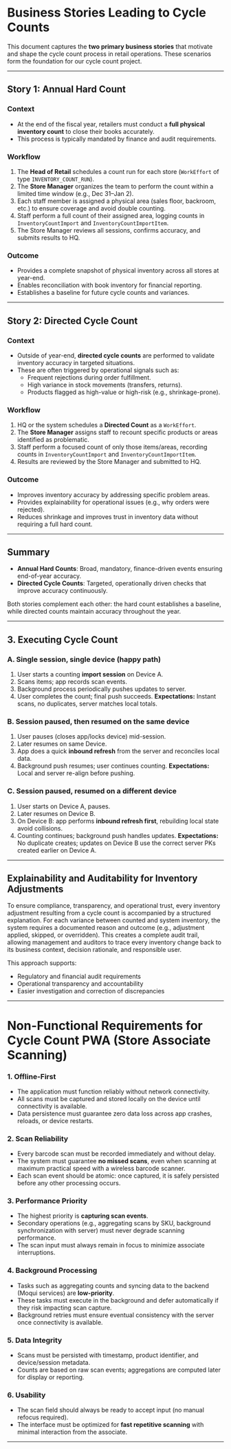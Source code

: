 # Business Stories Leading to Cycle Counts

This document captures the **two primary business stories** that motivate and shape the cycle count process in retail operations. These scenarios form the foundation for our cycle count project.

---

## **Story 1: Annual Hard Count**

### Context
- At the end of the fiscal year, retailers must conduct a **full physical inventory count** to close their books accurately.
- This process is typically mandated by finance and audit requirements.

### Workflow
1. The **Head of Retail** schedules a count run for each store (`WorkEffort` of type `INVENTORY_COUNT_RUN`).
2. The **Store Manager** organizes the team to perform the count within a limited time window (e.g., Dec 31–Jan 2).
3. Each staff member is assigned a physical area (sales floor, backroom, etc.) to ensure coverage and avoid double counting.
4. Staff perform a full count of their assigned area, logging counts in `InventoryCountImport` and `InventoryCountImportItem`.
5. The Store Manager reviews all sessions, confirms accuracy, and submits results to HQ.

### Outcome
- Provides a complete snapshot of physical inventory across all stores at year-end.
- Enables reconciliation with book inventory for financial reporting.
- Establishes a baseline for future cycle counts and variances.

---

## **Story 2: Directed Cycle Count**

### Context
- Outside of year-end, **directed cycle counts** are performed to validate inventory accuracy in targeted situations.
- These are often triggered by operational signals such as:
  - Frequent rejections during order fulfillment.
  - High variance in stock movements (transfers, returns).
  - Products flagged as high-value or high-risk (e.g., shrinkage-prone).

### Workflow
1. HQ or the system schedules a **Directed Count** as a `WorkEffort`.
2. The **Store Manager** assigns staff to recount specific products or areas identified as problematic.
3. Staff perform a focused count of only those items/areas, recording counts in `InventoryCountImport` and `InventoryCountImportItem`.
4. Results are reviewed by the Store Manager and submitted to HQ.

### Outcome
- Improves inventory accuracy by addressing specific problem areas.
- Provides explainability for operational issues (e.g., why orders were rejected).
- Reduces shrinkage and improves trust in inventory data without requiring a full hard count.

---

## **Summary**
- **Annual Hard Counts**: Broad, mandatory, finance-driven events ensuring end-of-year accuracy.
- **Directed Cycle Counts**: Targeted, operationally driven checks that improve accuracy continuously.

Both stories complement each other: the hard count establishes a baseline, while directed counts maintain accuracy throughout the year.

---

## 3. **Executing Cycle Count**

### A. Single session, single device (happy path)

1. User starts a counting **import session** on Device A.
2. Scans items; app records scan events.
3. Background process periodically pushes updates to server.
4. User completes the count; final push succeeds.
   **Expectations:** Instant scans, no duplicates, server matches local totals.

### B. Session paused, then resumed on the **same device**

1. User pauses (closes app/locks device) mid-session.
2. Later resumes on same Device.
3. App does a quick **inbound refresh** from the server and reconciles local data.
4. Background push resumes; user continues counting.
   **Expectations:** Local and server re-align before pushing.

### C. Session paused, resumed on a **different device**

1. User starts on Device A, pauses.
2. Later resumes on Device B.
3. On Device B: app performs **inbound refresh first**, rebuilding local state avoid collisions.
4. Counting continues; background push handles updates.
   **Expectations:** No duplicate creates; updates on Device B use the correct server PKs created earlier on Device A.

---

## Explainability and Auditability for Inventory Adjustments

To ensure compliance, transparency, and operational trust, every inventory adjustment resulting from a cycle count is accompanied by a structured explanation. For each variance between counted and system inventory, the system requires a documented reason and outcome (e.g., adjustment applied, skipped, or overridden). This creates a complete audit trail, allowing management and auditors to trace every inventory change back to its business context, decision rationale, and responsible user.

This approach supports:
- Regulatory and financial audit requirements
- Operational transparency and accountability
- Easier investigation and correction of discrepancies

---

# Non-Functional Requirements for Cycle Count PWA (Store Associate Scanning)

### 1. **Offline-First**

* The application must function reliably without network connectivity.
* All scans must be captured and stored locally on the device until connectivity is available.
* Data persistence must guarantee zero data loss across app crashes, reloads, or device restarts.

### 2. **Scan Reliability**

* Every barcode scan must be recorded immediately and without delay.
* The system must guarantee **no missed scans**, even when scanning at maximum practical speed with a wireless barcode scanner.
* Each scan event should be atomic: once captured, it is safely persisted before any other processing occurs.

### 3. **Performance Priority**

* The highest priority is **capturing scan events**.
* Secondary operations (e.g., aggregating scans by SKU, background synchronization with server) must never degrade scanning performance.
* The scan input must always remain in focus to minimize associate interruptions.

### 4. **Background Processing**

* Tasks such as aggregating counts and syncing data to the backend (Moqui services) are **low-priority**.
* These tasks must execute in the background and defer automatically if they risk impacting scan capture.
* Background retries must ensure eventual consistency with the server once connectivity is available.

### 5. **Data Integrity**

* Scans must be persisted with timestamp, product identifier, and device/session metadata.
* Counts are based on raw scan events; aggregations are computed later for display or reporting.

### 6. **Usability**

* The scan field should always be ready to accept input (no manual refocus required).
* The interface must be optimized for **fast repetitive scanning** with minimal interaction from the associate.

---
